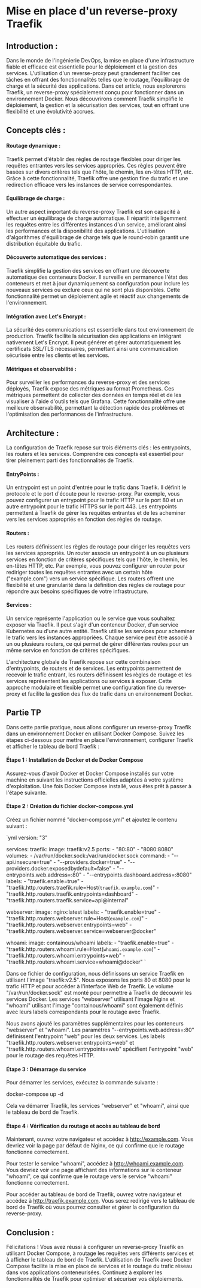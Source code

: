 # Mise en place d'un reverse-proxy Traefik

## Introduction :

Dans le monde de l'ingénierie DevOps, la mise en place d'une infrastructure fiable et efficace est essentielle pour le déploiement et la gestion des services. L'utilisation d'un reverse-proxy peut grandement faciliter ces tâches en offrant des fonctionnalités telles que le routage, l'équilibrage de charge et la sécurité des applications. Dans cet article, nous explorerons Traefik, un reverse-proxy spécialement conçu pour fonctionner dans un environnement Docker. Nous découvrirons comment Traefik simplifie le déploiement, la gestion et la sécurisation des services, tout en offrant une flexibilité et une évolutivité accrues.


## Concepts clés :

#### Routage dynamique :
Traefik permet d'établir des règles de routage flexibles pour diriger les requêtes entrantes vers les services appropriés. Ces règles peuvent être basées sur divers critères tels que l'hôte, le chemin, les en-têtes HTTP, etc. Grâce à cette fonctionnalité, Traefik offre une gestion fine du trafic et une redirection efficace vers les instances de service correspondantes.

#### Équilibrage de charge :
Un autre aspect important du reverse-proxy Traefik est son capacité à effectuer un équilibrage de charge automatique. Il répartit intelligemment les requêtes entre les différentes instances d'un service, améliorant ainsi les performances et la disponibilité des applications. L'utilisation d'algorithmes d'équilibrage de charge tels que le round-robin garantit une distribution équitable du trafic.

#### Découverte automatique des services :
Traefik simplifie la gestion des services en offrant une découverte automatique des conteneurs Docker. Il surveille en permanence l'état des conteneurs et met à jour dynamiquement sa configuration pour inclure les nouveaux services ou exclure ceux qui ne sont plus disponibles. Cette fonctionnalité permet un déploiement agile et réactif aux changements de l'environnement.

#### Intégration avec Let's Encrypt :
La sécurité des communications est essentielle dans tout environnement de production. Traefik facilite la sécurisation des applications en intégrant nativement Let's Encrypt. Il peut générer et gérer automatiquement les certificats SSL/TLS nécessaires, permettant ainsi une communication sécurisée entre les clients et les services.

#### Métriques et observabilité :
Pour surveiller les performances du reverse-proxy et des services déployés, Traefik expose des métriques au format Prometheus. Ces métriques permettent de collecter des données en temps réel et de les visualiser à l'aide d'outils tels que Grafana. Cette fonctionnalité offre une meilleure observabilité, permettant la détection rapide des problèmes et l'optimisation des performances de l'infrastructure.


## Architecture :

La configuration de Traefik repose sur trois éléments clés : les entrypoints, les routers et les services. Comprendre ces concepts est essentiel pour tirer pleinement parti des fonctionnalités de Traefik.

#### EntryPoints :
Un entrypoint est un point d'entrée pour le trafic dans Traefik. Il définit le protocole et le port d'écoute pour le reverse-proxy. Par exemple, vous pouvez configurer un entrypoint pour le trafic HTTP sur le port 80 et un autre entrypoint pour le trafic HTTPS sur le port 443. Les entrypoints permettent à Traefik de gérer les requêtes entrantes et de les acheminer vers les services appropriés en fonction des règles de routage.

#### Routers :
Les routers définissent les règles de routage pour diriger les requêtes vers les services appropriés. Un router associe un entrypoint à un ou plusieurs services en fonction de critères spécifiques tels que l'hôte, le chemin, les en-têtes HTTP, etc. Par exemple, vous pouvez configurer un router pour rediriger toutes les requêtes entrantes avec un certain hôte ("example.com") vers un service spécifique. Les routers offrent une flexibilité et une granularité dans la définition des règles de routage pour répondre aux besoins spécifiques de votre infrastructure.

#### Services :
Un service représente l'application ou le service que vous souhaitez exposer via Traefik. Il peut s'agir d'un conteneur Docker, d'un service Kubernetes ou d'une autre entité. Traefik utilise les services pour acheminer le trafic vers les instances appropriées. Chaque service peut être associé à un ou plusieurs routers, ce qui permet de gérer différentes routes pour un même service en fonction de critères spécifiques.

L'architecture globale de Traefik repose sur cette combinaison d'entrypoints, de routers et de services. Les entrypoints permettent de recevoir le trafic entrant, les routers définissent les règles de routage et les services représentent les applications ou services à exposer. Cette approche modulaire et flexible permet une configuration fine du reverse-proxy et facilite la gestion des flux de trafic dans un environnement Docker.


## Partie TP

Dans cette partie pratique, nous allons configurer un reverse-proxy Traefik dans un environnement Docker en utilisant Docker Compose. Suivez les étapes ci-dessous pour mettre en place l'environnement, configurer Traefik et afficher le tableau de bord Traefik :

#### Étape 1 : Installation de Docker et de Docker Compose
Assurez-vous d'avoir Docker et Docker Compose installés sur votre machine en suivant les instructions officielles adaptées à votre système d'exploitation. Une fois Docker Compose installé, vous êtes prêt à passer à l'étape suivante.

#### Étape 2 : Création du fichier docker-compose.yml
Créez un fichier nommé "docker-compose.yml" et ajoutez le contenu suivant :

`‌`‌`yml
version: "3"

services:
  traefik:
    image: traefik:v2.5
    ports:
      - "80:80"
      - "8080:8080"
    volumes:
      - /var/run/docker.sock:/var/run/docker.sock
    command:
      - "--api.insecure=true"
      - "--providers.docker=true"
      - "--providers.docker.exposedbydefault=false"
      - "--entrypoints.web.address=:80"
      - "--entrypoints.dashboard.address=:8080"
    labels:
      - "traefik.enable=true"
      - "traefik.http.routers.traefik.rule=Host(`traefik.example.com`)"
      - "traefik.http.routers.traefik.entrypoints=dashboard"
      - "traefik.http.routers.traefik.service=api@internal"

  webserver:
    image: nginx:latest
    labels:
      - "traefik.enable=true"
      - "traefik.http.routers.webserver.rule=Host(`example.com`)"
      - "traefik.http.routers.webserver.entrypoints=web"
      - "traefik.http.routers.webserver.service=webserver@docker"

  whoami:
    image: containous/whoami
    labels:
      - "traefik.enable=true"
      - "traefik.http.routers.whoami.rule=Host(`whoami.example.com`)"
      - "traefik.http.routers.whoami.entrypoints=web"
      - "traefik.http.routers.whoami.service=whoami@docker"
`‌`‌`

Dans ce fichier de configuration, nous définissons un service Traefik en utilisant l'image "traefik:v2.5". Nous exposons les ports 80 et 8080 pour le trafic HTTP et pour accéder à l'interface Web de Traefik. Le volume "/var/run/docker.sock" est monté pour permettre à Traefik de découvrir les services Docker. Les services "webserver" utilisant l'image Nginx et "whoami" utilisant l'image "containous/whoami" sont également définis avec leurs labels correspondants pour le routage avec Traefik.

Nous avons ajouté les paramètres supplémentaires pour les conteneurs "webserver" et "whoami". Les paramètres "--entrypoints.web.address=:80" définissent l'entrypoint "web" pour les deux services. Les labels "traefik.http.routers.webserver.entrypoints=web" et "traefik.http.routers.whoami.entrypoints=web" spécifient l'entrypoint "web" pour le routage des requêtes HTTP.

#### Étape 3 : Démarrage du service
Pour démarrer les services, exécutez la commande suivante :

docker-compose up -d

Cela va démarrer Traefik, les services "webserver" et "whoami", ainsi que le tableau de bord de Traefik.

#### Étape 4 : Vérification du routage et accès au tableau de bord
Maintenant, ouvrez votre navigateur et accédez à http://example.com. Vous devriez voir la page par défaut de Nginx, ce qui confirme que le routage fonctionne correctement.

Pour tester le service "whoami", accédez à http://whoami.example.com. Vous devriez voir une page affichant des informations sur le conteneur "whoami", ce qui confirme que le routage vers le service "whoami" fonctionne correctement.

Pour accéder au tableau de bord de Traefik, ouvrez votre navigateur et accédez à http://traefik.example.com. Vous serez redirigé vers le tableau de bord de Traefik où vous pourrez consulter et gérer la configuration du reverse-proxy.

## Conclusion :
Félicitations ! Vous avez réussi à configurer un reverse-proxy Traefik en utilisant Docker Compose, à routage les requêtes vers différents services et à afficher le tableau de bord de Traefik. L'utilisation de Traefik avec Docker Compose facilite la mise en place de services et le routage du trafic réseau dans vos applications conteneurisées. Continuez à explorer les fonctionnalités de Traefik pour optimiser et sécuriser vos déploiements.
